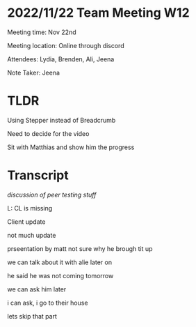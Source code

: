# 2022/11/22 Team Meeting W12

Meeting time: Nov 22nd

Meeting location: Online through discord

Attendees: Lydia, Brenden, Ali, Jeena

Note Taker: Jeena

# TLDR

Using Stepper instead of Breadcrumb

Need to decide for the video

Sit with Matthias and show him the progress

# Transcript

_discussion of peer testing stuff_

L: CL is missing

Client update

not much update

prseentation by matt not sure why he brough tit up

we can talk about it with alie later on

he said he was not coming tomorrow

we can ask him later

i can ask, i go to their house

lets skip that part
